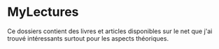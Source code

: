 # MyLectures
Ce dossiers contient des livres et articles disponibles sur le net que j'ai trouvé intéressants surtout pour les aspects théoriques.
